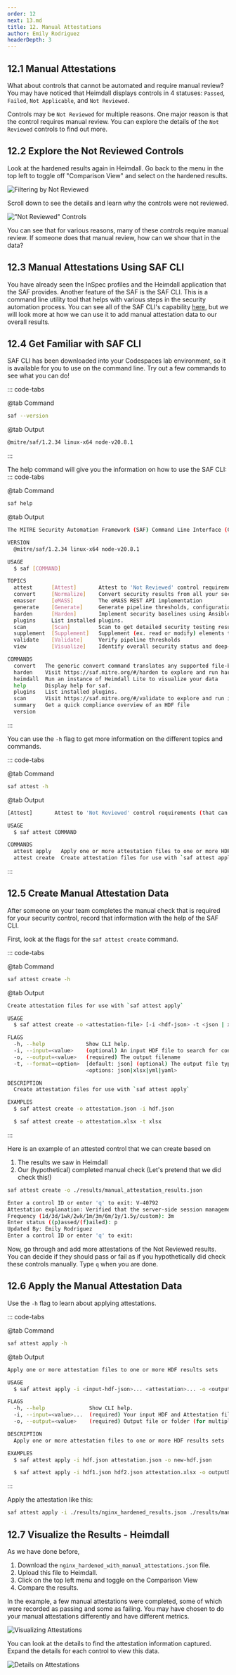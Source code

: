 ```yaml
---
order: 12
next: 13.md
title: 12. Manual Attestations
author: Emily Rodriguez
headerDepth: 3
---
```


## 12.1 Manual Attestations

What about controls that cannot be automated and require manual review? You may have noticed that Heimdall displays controls in 4 statuses: `Passed`, `Failed`, `Not Applicable`, and `Not Reviewed`.

Controls may be `Not Reviewed` for multiple reasons. One major reason is that the control requires manual review. You can explore the details of the `Not Reviewed` controls to find out more.

## 12.2 Explore the Not Reviewed Controls

Look at the hardened results again in Heimdall. Go back to the menu in the top left to toggle off "Comparison View" and select on the hardened results.

![Filtering by Not Reviewed](../../assets/img/Heimdall_NotReviewed_Filter.png)

Scroll down to see the details and learn why the controls were not reviewed.

!["Not Reviewed" Controls](../../assets/img/Heimdall_NotReviewed_Data.png)

You can see that for various reasons, many of these controls require manual review. If someone does that manual review, how can we show that in the data?

## 12.3 Manual Attestations Using SAF CLI

You have already seen the InSpec profiles and the Heimdall application that the SAF provides. Another feature of the SAF is the SAF CLI. This is a command line utility tool that helps with various steps in the security automation process. You can see all of the SAF CLI's capability [here](https://saf-cli.mitre.org/), but we will look more at how we can use it to add manual attestation data to our overall results.

## 12.4 Get Familiar with SAF CLI

SAF CLI has been downloaded into your Codespaces lab environment, so it is available for you to use on the command line. Try out a few commands to see what you can do!

::: code-tabs

@tab Command

```sh
saf --version
```

@tab Output

```sh
@mitre/saf/1.2.34 linux-x64 node-v20.8.1
```

:::

The help command will give you the information on how to use the SAF CLI:
::: code-tabs

@tab Command

```sh
saf help
```

@tab Output

```sh
The MITRE Security Automation Framework (SAF) Command Line Interface (CLI) brings together applications, techniques, libraries, and tools developed by MITRE and the security community to streamline security automation for systems and DevOps pipelines.

VERSION
  @mitre/saf/1.2.34 linux-x64 node-v20.8.1

USAGE
  $ saf [COMMAND]

TOPICS
  attest      [Attest]       Attest to 'Not Reviewed' control requirements (that can’t be tested automatically by security tools and hence require manual review), helping to account for all requirements
  convert     [Normalize]    Convert security results from all your security tools between common data formats
  emasser     [eMASS]        The eMASS REST API implementation
  generate    [Generate]     Generate pipeline thresholds, configuration files, and more
  harden      [Harden]       Implement security baselines using Ansible, Chef, and Terraform content: Visit https://saf.mitre.org/#/harden to explore and run hardening scripts
  plugins     List installed plugins.
  scan        [Scan]         Scan to get detailed security testing results: Visit https://saf.mitre.org/#/validate to explore and run inspec profiles
  supplement  [Supplement]   Supplement (ex. read or modify) elements that provide contextual information in the Heimdall Data Format results JSON file such as `passthrough` or `target`
  validate    [Validate]     Verify pipeline thresholds
  view        [Visualize]    Identify overall security status and deep-dive to solve specific security defects

COMMANDS
  convert   The generic convert command translates any supported file-based security results set into the Heimdall Data Format
  harden    Visit https://saf.mitre.org/#/harden to explore and run hardening scripts
  heimdall  Run an instance of Heimdall Lite to visualize your data
  help      Display help for saf.
  plugins   List installed plugins.
  scan      Visit https://saf.mitre.org/#/validate to explore and run inspec profiles
  summary   Get a quick compliance overview of an HDF file
  version
```

:::

You can use the `-h` flag to get more information on the different topics and commands.

::: code-tabs

@tab Command

```sh
saf attest -h
```

@tab Output

```sh
[Attest]       Attest to 'Not Reviewed' control requirements (that can’t be tested automatically by security tools and hence require manual review), helping to account for all requirements

USAGE
  $ saf attest COMMAND

COMMANDS
  attest apply   Apply one or more attestation files to one or more HDF results sets
  attest create  Create attestation files for use with `saf attest apply`
```

:::

## 12.5 Create Manual Attestation Data

After someone on your team completes the manual check that is required for your security control, record that information with the help of the SAF CLI.

First, look at the flags for the `saf attest create` command.

::: code-tabs

@tab Command

```sh
saf attest create -h
```

@tab Output

```sh
Create attestation files for use with `saf attest apply`

USAGE
  $ saf attest create -o <attestation-file> [-i <hdf-json> -t <json | xlsx | yml | yaml>]

FLAGS
  -h, --help             Show CLI help.
  -i, --input=<value>    (optional) An input HDF file to search for controls
  -o, --output=<value>   (required) The output filename
  -t, --format=<option>  [default: json] (optional) The output file type
                         <options: json|xlsx|yml|yaml>

DESCRIPTION
  Create attestation files for use with `saf attest apply`

EXAMPLES
  $ saf attest create -o attestation.json -i hdf.json

  $ saf attest create -o attestation.xlsx -t xlsx
```

:::

Here is an example of an attested control that we can create based on

1. The results we saw in Heimdall
2. Our (hypothetical) completed manual check (Let's pretend that we did check this!)

```sh
saf attest create -o ./results/manual_attestation_results.json
```
```sh
Enter a control ID or enter 'q' to exit: V-40792
Attestation explanation: Verified that the server-side session management is configured correctly.
Frequency (1d/3d/1wk/2wk/1m/3m/6m/1y/1.5y/custom): 3m
Enter status ((p)assed/(f)ailed): p
Updated By: Emily Rodriguez
Enter a control ID or enter 'q' to exit: 
```

Now, go through and add more attestations of the Not Reviewed results. You can decide if they should pass or fail as if you hypothetically did check these controls manually. Type `q` when you are done.

## 12.6 Apply the Manual Attestation Data

Use the `-h` flag to learn about applying attestations.

::: code-tabs

@tab Command

```sh
saf attest apply -h
```

@tab Output

```sh
Apply one or more attestation files to one or more HDF results sets

USAGE
  $ saf attest apply -i <input-hdf-json>... <attestation>... -o <output-hdf-path>

FLAGS
  -h, --help              Show CLI help.
  -i, --input=<value>...  (required) Your input HDF and Attestation file(s)
  -o, --output=<value>    (required) Output file or folder (for multiple executions)

DESCRIPTION
  Apply one or more attestation files to one or more HDF results sets

EXAMPLES
  $ saf attest apply -i hdf.json attestation.json -o new-hdf.json

  $ saf attest apply -i hdf1.json hdf2.json attestation.xlsx -o outputDir
```

:::

Apply the attestation like this:

```sh
saf attest apply -i ./results/nginx_hardened_results.json ./results/manual_attestation_results.json -o ./results/nginx_hardened_with_manual_attestations.json
```

## 12.7 Visualize the Results - Heimdall

As we have done before,

1. Download the `nginx_hardened_with_manual_attestations.json` file.
2. Upload this file to Heimdall.
3. Click on the top left menu and toggle on the Comparison View
4. Compare the results.

In the example, a few manual attestations were completed, some of which were recorded as passing and some as failing. You may have chosen to do your manual attestations differently and have different metrics.

![Visualizing Attestations](../../assets/img/Heimdall_Comparison_WithAttestations.png)

You can look at the details to find the attestation information captured. Expand the details for each control to view this data.

![Details on Attestations](../../assets/img/Heimdall_WithAttestations_Details.png)
